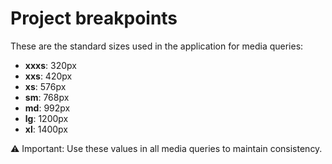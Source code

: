 # Project breakpoints

These are the standard sizes used in the application for media queries:

- **xxxs**: 320px  
- **xxs**: 420px  
- **xs**: 576px  
- **sm**: 768px  
- **md**: 992px  
- **lg**: 1200px  
- **xl**: 1400px  

⚠️ Important: Use these values ​​in all media queries to maintain consistency.